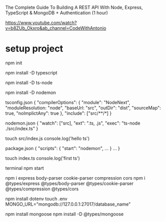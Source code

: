 The Complete Guide To Building A REST API With Node, Express, TypeScript & MongoDB + Authentication (1 hour)

https://www.youtube.com/watch?v=b8ZUb_Okxro&ab_channel=CodeWithAntonio



# setup project
npm init


npm install -D typescript

npm install -D ts-node

npm install -D nodemon

tsconfig.json
{
  "compilerOptions": {
    "module": "NodeNext",
    "moduleResolution: "node",
    "baseUrl: "src",
    "outDir": "dist",
    "sourceMap": true,
    "noImplictAny": true
  },
  "include": ["src/**/*]
}

nodemon.json
{
  "watch": ["src],
  "ext": ".ts, .js",
  "exec": "ts-node ./src/index.ts"
}


touch src/index.js
console.log('hello ts')

package.json
{
  "scripts": {
    "start": "nodemon",
    ...
  }
  ...
}

touch index.ts
console.log('first ts')

terminal
npm start

npm i express body-parser cookie-parser compression cors
npm i @types/express @types/body-parser @types/cookie-parser @types/compression @types/cors

npm install dotenv
touch .env
MONGO_URL="mongodb://127.0.0.1:27017/database_name"

npm install mongoose
npm install -D @types/mongoose

